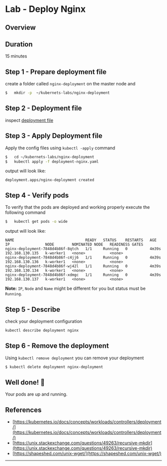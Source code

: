 <link rel='stylesheet' href='../assets/css/main.css'/>

# Lab - Deploy Nginx


## Overview



## Duration
15 minutes

## Step 1 - Prepare deployment file

create a folder called `nginx-deployment` on the master node and

```bash
$   mkdir -p  ~/kubernets-labs/nginx-deployment
```

## Step 2 - Deployment file

inspect  [deployment file](deployment-nginx.yaml)

## Step 3 - Apply Deployment file

Apply the config files using `kubectl -apply` command

```bash
$   cd ~/kubernets-labs/nginx-deployment
$   kubectl apply -f deployment-nginx.yaml
```

output will look like:
```console
deployment.apps/nginx-deployment created
```

## Step 4 - Verify pods
To verify that the pods are deployed and working properly execute the following command

```bash
$   kubectl get pods -o wide
```

output will look like:

```console
NAME                                READY   STATUS    RESTARTS   AGE     IP                NODE        NOMINATED NODE   READINESS GATES
nginx-deployment-7848d4b86f-8qtch   1/1     Running   0          4m39s   192.168.130.135   k-worker1   <none>           <none>
nginx-deployment-7848d4b86f-c4jj6   1/1     Running   0          4m39s   192.168.130.136   k-worker1   <none>           <none>
nginx-deployment-7848d4b86f-wj42l   1/1     Running   0          4m39s   192.168.130.134   k-worker1   <none>           <none>
nginx-deployment-7848d4b86f-xdmgc   1/1     Running   0          4m39s   192.168.130.137   k-worker1   <none>           <none>
```

**Note:** `IP`, `Node` and `Name` might be different for you but status must be `Running`.

## Step 5 - Describe

check your deployment configuration

```bash
kubectl describe deployment nginx
```

## Step 6 - Remove the deployment

Using `kubectl remove deployment` you can remove your deployment

```bash
$ kubectl delete deployment nginx-deployment
```

## Well done! 👏

Your pods are up and running.

## References

- [https://kubernetes.io/docs/concepts/workloads/controllers/deployment/](https://kubernetes.io/docs/concepts/workloads/controllers/deployment/)
- [https://unix.stackexchange.com/questions/49263/recursive-mkdir](https://unix.stackexchange.com/questions/49263/recursive-mkdir)
- [https://shapeshed.com/unix-wget/](https://shapeshed.com/unix-wget/)

---